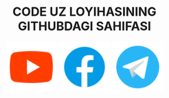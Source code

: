 <div align="center">
  <h1>CODE UZ LOYIHASINING GITHUBDAGI SAHIFASI</h1>
  <a href="https://youtube.com/codeuz"><img src="./icons/icons8-youtube.svg" width="120px"></a>
  <a href="https://www.facebook.com/codeuzb/"><img src="./icons/icons8-facebook.svg" width="120px"></a>
  <a href="https://t.me/codeuzdarslar"><img src="./icons/icons8-telegram.svg" width="120px"></a>
</div>
